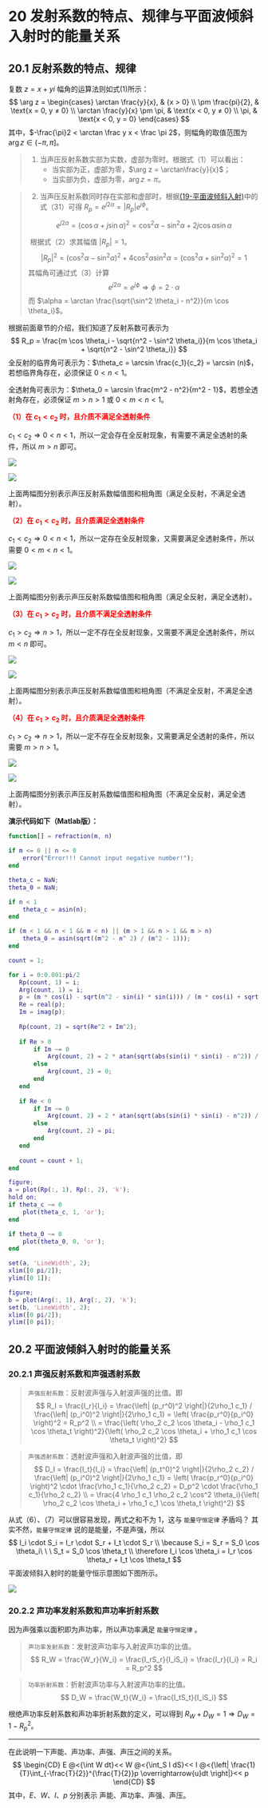 # 20 发射系数的特点、规律与平面波倾斜入射时的能量关系

## 20.1 反射系数的特点、规律

复数 $z = x + yi$ 幅角的运算法则如式(1)所示：
$$
\arg z = 
\begin{cases}
\arctan \frac{y}{x}, & {x > 0} \\
\pm \frac{pi}{2}, & \text{x = 0, y ≠ 0} \\
\arctan \frac{y}{x} \pm \pi, & \text{x < 0, y ≠ 0} \\
\pi, & \text{x < 0, y = 0}
\end{cases}
$$
其中，$-\frac{\pi}2 < \arctan \frac y x < \frac \pi 2$，则幅角的取值范围为 $\arg z \in (- \pi, \pi]$。

> 1. 当声压反射系数实部为实数，虚部为零时。根据式（1）可以看出：
>    - 当实部为正，虚部为零，$\arg z  = \arctan\frac{y}{x}$；
>    - 当实部为负，虚部为零，$\arg z = \pi$。

> 2. 当声压反射系数同时存在实部和虚部时，根据[(19-平面波倾斜入射)](./19-平面波倾斜入射.md)中的式（31）可得 $R_p = e^{j 2 \alpha} = \left| R_p \right| e^{j \phi}$。
>
> $$
> e^{j2\alpha} = (\cos \alpha + j \sin \alpha)^2 = \cos^2 \alpha - \sin^2 \alpha + 2j \cos \alpha \sin \alpha
> $$
>
> ​	根据式（2）求其幅值 $|R_p|= 1$。
> $$
> \left| R_p \right|^2 = (\cos^2 \alpha - \sin^2 \alpha)^2 + 4\cos^2 \alpha \sin^2 \alpha = (\cos^2 \alpha + \sin^2 \alpha)^2 = 1
> $$
> ​	其幅角可通过式（3）计算
> $$
> e^{j2\alpha} = e^{j\phi} \Rightarrow \phi = 2 \cdot \alpha
> $$
> ​	而 $\alpha = \arctan \frac{\sqrt{\sin^2 \theta_i - n^2}}{m \cos \theta_i}$。

根据前面章节的介绍，我们知道了反射系数可表示为
$$
R_p = \frac{m \cos \theta_i - \sqrt{n^2 - \sin^2 \theta_i}}{m \cos \theta_i + \sqrt{n^2 - \sin^2 \theta_i}}
$$
全反射的临界角可表示为：$\theta_c = \arcsin \frac{c_1}{c_2} = \arcsin (n)$，若想临界角存在，必须保证 $0 < n < 1$。

全透射角可表示为：$\theta_0 = \arcsin \frac{m^2 - n^2}{m^2 - 1}$，若想全透射角存在，必须保证 $m > n > 1$  或 $0 < m < n < 1$。

<font color="red">**（1）在 $c_1 < c_2$ 时，且介质不满足全透射条件**</font>

$c_1 < c_2 \Rightarrow 0 < n < 1$，所以一定会存在全反射现象，有需要不满足全透射的条件，所以 $m > n$ 即可。

![](./resources/Chapter1-声学基础/声压反射系数幅值图(满足全反射，不满足全透射).jpg)

![](./resources/Chapter1-声学基础/声压反射系数相角图(满足全反射，不满足全透射).jpg)

上面两幅图分别表示声压反射系数幅值图和相角图（满足全反射，不满足全透射）。

<font color="red">**（2）在 $c_1 < c_2$ 时，且介质满足全透射条件**</font>

$c_1 < c_2 \Rightarrow 0 < n < 1$，所以一定存在全反射现象，又需要满足全透射条件，所以需要 $0 < m < n < 1$。

![](./resources/Chapter1-声学基础/声压反射系数幅值图(满足全反射，满足全透射).jpg)

![](./resources/Chapter1-声学基础/声压反射系数相角图(满足全反射，满足全透射).jpg)

上面两幅图分别表示声压反射系数幅值图和相角图（满足全反射，满足全透射）。

<font color="red">**（3）在 $c_1 > c_2$ 时，且介质不满足全透射条件**</font>

$c_1 > c_2 \Rightarrow n > 1$，所以一定不存在全反射现象，又需要不满足全透射条件，所以 $m < n$ 即可。

![](./resources/Chapter1-声学基础/声压反射系数幅值图(不满足全反射，不满足全透射).jpg)

![](./resources/Chapter1-声学基础/声压反射系数相角图(不满足全反射，不满足全透射).jpg)

上面两幅图分别表示声压反射系数幅值图和相角图（不满足全反射，不满足全透射）。

<font color="red">**（4）在 $c_1 > c_2$ 时，且介质满足全透射条件**</font>

$c_1 > c_2 \Rightarrow n > 1$，所以一定不存在全反射现象，又需要满足全透射的条件，所以需要 $m > n > 1$。

![](./resources/Chapter1-声学基础/声压反射系数幅值图(不满足全反射，满足全透射).jpg)

![](./resources/Chapter1-声学基础/声压反射系数相角图(不满足全反射，满足全透射).jpg)

上面两幅图分别表示声压反射系数幅值图和相角图（不满足全反射，满足全透射）。

**演示代码如下（Matlab版）：**

```matlab
function[] = refraction(m, n)

if m <= 0 || n <= 0
    error("Error!!! Cannot input negative number!");
end

theta_c = NaN;
theta_0 = NaN;

if n < 1
    theta_c = asin(n);    
end

if (m < 1 && n < 1 && m < n) || (m > 1 && n > 1 && m > n)
    theta_0 = asin(sqrt((m^2 - n^ 2) / (m^2 - 1)));
end

count = 1;

for i = 0:0.001:pi/2
   Rp(count, 1) = i;
   Arg(count, 1) = i;
   p = (m * cos(i) - sqrt(n^2 - sin(i) * sin(i))) / (m * cos(i) + sqrt(n^2 - sin(i) * sin(i)));
   Re = real(p);
   Im = imag(p);
   
   Rp(count, 2) = sqrt(Re^2 + Im^2);
   
   if Re > 0
       if Im ~= 0
           Arg(count, 2) = 2 * atan(sqrt(abs(sin(i) * sin(i) - n^2)) / (m * cos(i)));
       else 
           Arg(count, 2) = 0;
       end
   end
   
   if Re < 0 
       if Im ~= 0
           Arg(count, 2) = 2 * atan(sqrt(abs(sin(i) * sin(i) - n^2)) / (m * cos(i)));
       else 
           Arg(count, 2) = pi; 
       end
   end
   
   count = count + 1;
end

figure;
a = plot(Rp(:, 1), Rp(:, 2), 'k');
hold on;
if theta_c ~= 0
    plot(theta_c, 1, 'or');
end

if theta_0 ~= 0
    plot(theta_0, 0, 'or');
end

set(a, 'LineWidth', 2);
xlim([0 pi/2]);
ylim([0 1]);

figure;
b = plot(Arg(:, 1), Arg(:, 2), 'k');
set(b, 'LineWidth', 2);
xlim([0 pi/2]);
ylim([0 pi]);
```

## 20.2 平面波倾斜入射时的能量关系

### 20.2.1 声强反射系数和声强透射系数

> `声强反射系数`：反射波声强与入射波声强的比值。即
> $$
> R_I = \frac{I_r}{I_i} = \frac{\left| (p_r^0)^2 \right|}{2\rho_1 c_1} / \frac{\left| (p_i^0)^2 \right|}{2\rho_1 c_1} = \left( \frac{p_r^0}{p_i^0} \right)^2 = R_p^2 \\
> = \frac{\left( \rho_2 c_2 \cos \theta_i - \rho_1 c_1 \cos \theta_t \right)^2}{\left( \rho_2 c_2 \cos \theta_i + \rho_1 c_1 \cos \theta_t \right)^2}
> $$

> `声强透射系数`：透射波声强和入射波声强的比值，即
> $$
> D_I = \frac{I_t}{I_i} = \frac{\left| (p_t^0)^2 \right|}{2\rho_2 c_2} / \frac{\left| (p_i^0)^2 \right|}{2\rho_1 c_1} = \left( \frac{p_r^0}{p_i^0} \right)^2 \cdot \frac{\rho_1 c_1}{\rho_2 c_2} = D_p^2 \cdot \frac{\rho_1 c_1}{\rho_2 c_2} \\
> = \frac{4 \rho_1 c_1 \rho_2 c_2 \cos^2 \theta_i}{\left( \rho_2 c_2 \cos \theta_i + \rho_1 c_1 \cos \theta_t \right)^2}
> $$

从式（6）、（7）可以很容易发现，两式之和不为 1，这与 `能量守恒定律` 矛盾吗？ 其实不然，`能量守恒定律` 说的是能量，不是声强，所以 
$$
I_i \cdot S_i = I_r \cdot S_r + I_t \cdot S_r \\
\because S_i = S_r = S_0 \cos \theta_i\ \ \ S_t = S_0 \cos \theta_t \\
\therefore I_i \cos \theta_i = I_r \cos \theta_r + I_t \cos \theta_t
$$
平面波倾斜入射时的能量守恒示意图如下图所示。

![](./resources/Chapter1-声学基础/能量守恒.jpg)

### 20.2.2 声功率发射系数和声功率折射系数

因为声强乘以面积即为声功率，所以声功率满足 `能量守恒定律` 。

> `声功率发射系数`：发射波声功率与入射波声功率的比值。
> $$
> R_W = \frac{W_r}{W_i} = \frac{I_rS_r}{I_iS_i} = \frac{I_r}{I_i} = R_i = R_p^2
> $$

> `功率折射系数`：折射波声功率与入射波声功率的比值。
> $$
> D_W = \frac{W_t}{W_i} = \frac{I_tS_t}{I_iS_i} 
> $$

根绝声功率反射系数和声功率折射系数的定义，可以得到 $R_W + D_W = 1 \Rightarrow D_W = 1 - R_p^2$。



---



在此说明一下声能、声功率、声强、声压之间的关系。
$$
\begin{CD}
E @<{\int W dt}<< W @<{\int_S I dS}<< I @<{\left| \frac{1}{T}\int_{-\frac{T}{2}}^{\frac{T}{2}}p \overrightarrow{u}dt \right|}<< p
\end{CD}
$$
其中，$E、W、I、p$ 分别表示 声能、声功率、声强、声压。

